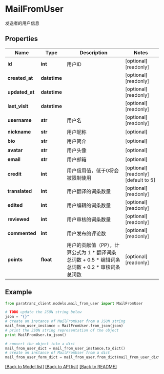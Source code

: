 # MailFromUser

发送者的用户信息

## Properties

Name | Type | Description | Notes
------------ | ------------- | ------------- | -------------
**id** | **int** | 用户ID | [optional] [readonly] 
**created_at** | **datetime** |  | [optional] [readonly] 
**updated_at** | **datetime** |  | [optional] [readonly] 
**last_visit** | **datetime** |  | [optional] [readonly] 
**username** | **str** | 用户名 | [optional] [readonly] 
**nickname** | **str** | 用户昵称 | [optional] 
**bio** | **str** | 用户简介 | [optional] 
**avatar** | **str** | 用户头像 | [optional] 
**email** | **str** | 用户邮箱 | [optional] 
**credit** | **int** | 用户信用值，低于0将会被限制使用 | [optional] [readonly] [default to 5]
**translated** | **int** | 用户翻译的词条数量 | [optional] [readonly] 
**edited** | **int** | 用户编辑的词条数量 | [optional] [readonly] 
**reviewed** | **int** | 用户审核的词条数量 | [optional] [readonly] 
**commented** | **int** | 用户发布的评论数 | [optional] [readonly] 
**points** | **float** | 用户的贡献值（PP），计算公式为 1 * 翻译词条总词数 + 0.5 * 编辑词条总词数 + 0.2 * 审核词条总词数 | [optional] [readonly] 

## Example

```python
from paratranz_client.models.mail_from_user import MailFromUser

# TODO update the JSON string below
json = "{}"
# create an instance of MailFromUser from a JSON string
mail_from_user_instance = MailFromUser.from_json(json)
# print the JSON string representation of the object
print MailFromUser.to_json()

# convert the object into a dict
mail_from_user_dict = mail_from_user_instance.to_dict()
# create an instance of MailFromUser from a dict
mail_from_user_form_dict = mail_from_user.from_dict(mail_from_user_dict)
```
[[Back to Model list]](../README.md#documentation-for-models) [[Back to API list]](../README.md#documentation-for-api-endpoints) [[Back to README]](../README.md)


